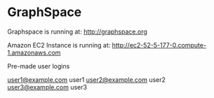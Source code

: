 GraphSpace 
================

Graphspace is running at: http://graphspace.org

Amazon EC2 Instance is running at: http://ec2-52-5-177-0.compute-1.amazonaws.com

Pre-made user logins

user1@example.com user1
user2@example.com user2
user3@example.com user3
